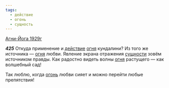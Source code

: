 ```yaml
---
tags:
  - действие
  - огонь
  - сущность
---
```


[Агни-Йога 1929г](https://127.0.0.1:4002/agni/1929)

___425___
Откуда применение и [действие](../../../tags/#действие) [огня](../../../tags/#[огонь](../../../tags/#огонь)) кундалини? Из того же источника — [огня](../../../tags/#[огонь](../../../tags/#огонь)) любви. Явление экрана отражения [сущности](../../../tags/#сущность) зовём источником правды. Как радостно видеть волны [огня](../../../tags/#[огонь](../../../tags/#огонь)) растущего — как волшебный сад!   

Так люблю, когда [огонь](../../../tags/#огонь) любви сияет и можно перейти любые препятствия!